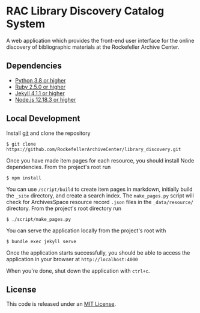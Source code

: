 # RAC Library Discovery Catalog System

A web application which provides the front-end user interface for the online discovery of bibliographic materials at the Rockefeller Archive Center.

## Dependencies

* [Python 3.8 or higher](https://www.python.org/downloads/)
* [Ruby 2.5.0 or higher](https://www.ruby-lang.org/en/)
* [Jekyll 4.1.1 or higher](https://jekyllrb.com/)
* [Node.js 12.18.3 or higher](https://nodejs.org/en/)

## Local Development

Install [git](https://git-scm.com/) and clone the repository

    $ git clone https://github.com/RockefellerArchiveCenter/library_discovery.git

Once you have made item pages for each resource, you should install Node dependencies. From the project's root run

    $ npm install

You can use `/script/build` to create item pages in markdown, initially build the `_site` directory, and create a search index. The `make_pages.py` script will check for ArchivesSpace resource record `.json` files in the `_data/resource/` directory. From the project's root directory run

    $ ./script/make_pages.py

You can serve the application locally from the project's root with

    $ bundle exec jekyll serve

Once the application starts successfully, you should be able to access the application in your browser at `http://localhost:4000`

When you're done, shut down the application with `ctrl+c`.

## License

This code is released under an [MIT License](LICENSE).
